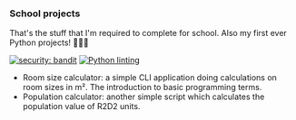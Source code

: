 ### School projects
That's the stuff that I'm required to complete for school. Also my first ever Python projects! 🕵🏻‍♀️

[![security: bandit](https://img.shields.io/badge/security-bandit-yellow.svg)](https://github.com/PyCQA/bandit) [![Python linting](https://github.com/dr460nf1r3/school/actions/workflows/ci.yml/badge.svg)](https://github.com/dr460nf1r3/school/actions/workflows/ci.yml)


- Room size calculator: a simple CLI application doing calculations on room sizes in m². The introduction to basic programming terms.
- Population calculator: another simple script which calculates the population value of R2D2 units.
